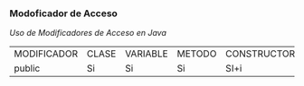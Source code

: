 ### Modoficador de Acceso


_Uso de Modificadores de Acceso en Java_

<table>

<tr>
    <td>MODIFICADOR</td>
    <td>CLASE</td>
    <td>VARIABLE</td>
    <td>METODO</td>
    <td>CONSTRUCTOR</td>
</tr>

<tr>
    <td>public</td>
    <td>Si</td>
    <td>Si</td>
    <td>Si</td>
    <td>SI+i</td>
</tr>



</table>



